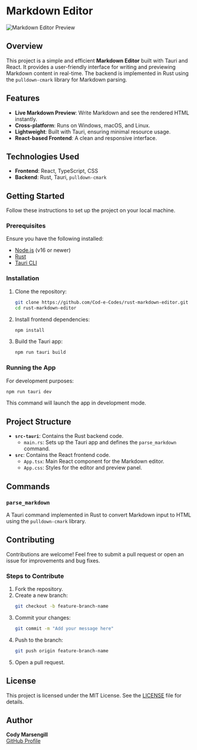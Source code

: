 # Markdown Editor

![Markdown Editor Preview](./markdown-editor-preview.pngmarkdown)

## Overview

This project is a simple and efficient **Markdown Editor** built with Tauri and React. It provides a user-friendly interface for writing and previewing Markdown content in real-time. The backend is implemented in Rust using the `pulldown-cmark` library for Markdown parsing.

## Features

- **Live Markdown Preview**: Write Markdown and see the rendered HTML instantly.
- **Cross-platform**: Runs on Windows, macOS, and Linux.
- **Lightweight**: Built with Tauri, ensuring minimal resource usage.
- **React-based Frontend**: A clean and responsive interface.

## Technologies Used

- **Frontend**: React, TypeScript, CSS
- **Backend**: Rust, Tauri, `pulldown-cmark`

## Getting Started

Follow these instructions to set up the project on your local machine.

### Prerequisites

Ensure you have the following installed:

- [Node.js](https://nodejs.org/) (v16 or newer)
- [Rust](https://www.rust-lang.org/tools/install)
- [Tauri CLI](https://tauri.app/v2/guides/getting-started/prerequisites)

### Installation

1. Clone the repository:

   ```bash
   git clone https://github.com/Cod-e-Codes/rust-markdown-editor.git
   cd rust-markdown-editor
   ```

2. Install frontend dependencies:

   ```bash
   npm install
   ```

3. Build the Tauri app:

   ```bash
   npm run tauri build
   ```

### Running the App

For development purposes:

```bash
npm run tauri dev
```

This command will launch the app in development mode.

## Project Structure

- **`src-tauri`**: Contains the Rust backend code.
  - `main.rs`: Sets up the Tauri app and defines the `parse_markdown` command.
- **`src`**: Contains the React frontend code.
  - `App.tsx`: Main React component for the Markdown editor.
  - `App.css`: Styles for the editor and preview panel.

## Commands

### `parse_markdown`

A Tauri command implemented in Rust to convert Markdown input to HTML using the `pulldown-cmark` library.

## Contributing

Contributions are welcome! Feel free to submit a pull request or open an issue for improvements and bug fixes.

### Steps to Contribute

1. Fork the repository.
2. Create a new branch:
   ```bash
   git checkout -b feature-branch-name
   ```
3. Commit your changes:
   ```bash
   git commit -m "Add your message here"
   ```
4. Push to the branch:
   ```bash
   git push origin feature-branch-name
   ```
5. Open a pull request.

## License

This project is licensed under the MIT License. See the [LICENSE](LICENSE) file for details.

## Author

**Cody Marsengill**  
[GitHub Profile](https://github.com/Cod-e-Codes)

